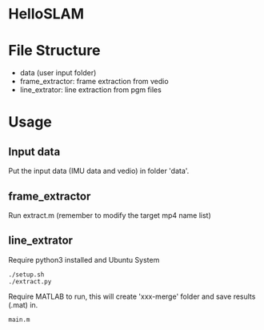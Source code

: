 # HelloSLAM
# File Structure
- data (user input folder)
- frame_extractor: frame extraction from vedio
- line_extrator: line extraction from pgm files

# Usage
## Input data
Put the input data (IMU data and vedio) in folder 'data'.

## frame_extractor
Run extract.m (remember to modify the target mp4 name list)

## line_extrator
Require python3 installed and Ubuntu System
```
./setup.sh
./extract.py
``` 
Require MATLAB to run, this will create 'xxx-merge' folder and save results (.mat) in.
```
main.m
```